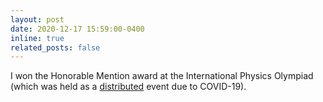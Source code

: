 ```yaml
---
layout: post
date: 2020-12-17 15:59:00-0400
inline: true
related_posts: false
---
```


I won the Honorable Mention award at the International Physics Olympiad (which was held as a [distributed](https://ipho-unofficial.org/timeline/2020/) event due to COVID-19).
